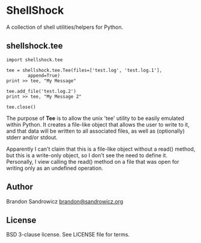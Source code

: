 ShellShock
==========

A collection of shell utilities/helpers for Python.

shellshock.tee
--------------

    import shellshock.tee

    tee = shellshock.tee.Tee(files=['test.log', 'test.log.1'],
            append=True)
    print >> tee, "My Message"

    tee.add_file('test.log.2')
    print >> tee, "My Message 2"

    tee.close()

The purpose of **Tee** is to allow the unix 'tee' utility to be
easily emulated within Python. It creates a file-like object that
allows the user to write to it, and that data will be written to
all associated files, as well as (optionally) stderr and/or
stdout.

Apparently I can't claim that this is a file-like object without a
read() method, but this is a write-only object, so I don't see the
need to define it. Personally, I view calling the read() method on a
file that was open for writing only as an undefined operation.

Author
------

Brandon Sandrowicz <brandon@sandrowicz.org>

License
-------

BSD 3-clause license. See LICENSE file for terms.
